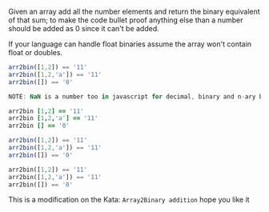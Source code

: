 Given an array add all the number elements and return the binary equivalent of that sum; to make the code bullet proof anything else than a number should be added as 0 since it can't be added.

If your language can handle float binaries assume the array won't contain float or doubles.

```javascript
arr2bin([1,2]) == '11'
arr2bin([1,2,'a']) == '11'
arr2bin([]) == '0'

NOTE: NaN is a number too in javascript for decimal, binary and n-ary base
```
```coffeescript
arr2bin [1,2] == '11'
arr2bin [1,2,'a'] == '11'
arr2bin [] == '0'
```
```typescript
arr2bin([1,2]) == '11'
arr2bin([1,2,'a']) == '11'
arr2bin([]) == '0'
```

```php
arr2bin([1,2]) == '11'
arr2bin([1,2,'a']) == '11'
arr2bin([]) == '0'
```


This is a modification on the Kata: `Array2Binary addition` hope you like it